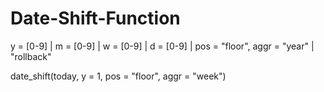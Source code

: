 # Date-Shift-Function

y = [0-9] | m = [0-9] | w = [0-9] | d = [0-9] | pos = "floor", aggr = "year" | "rollback"

date_shift(today, y = 1, pos = "floor", aggr = "week")

